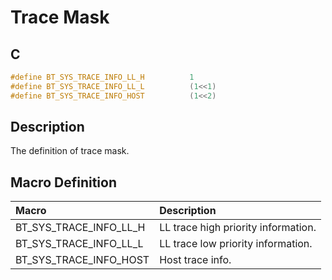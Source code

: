 # Trace Mask

## C

```c
#define BT_SYS_TRACE_INFO_LL_H          1
#define BT_SYS_TRACE_INFO_LL_L          (1<<1)
#define BT_SYS_TRACE_INFO_HOST          (1<<2)
```

## Description

The definition of trace mask.

## Macro Definition

|Macro|Description|
|:---|:---|
|BT_SYS_TRACE_INFO_LL_H|LL trace high priority information.|
|BT_SYS_TRACE_INFO_LL_L|LL trace low priority information.|
|BT_SYS_TRACE_INFO_HOST|Host trace info.|
